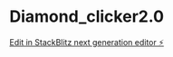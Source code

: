 # Diamond_clicker2.0

[Edit in StackBlitz next generation editor ⚡️](https://stackblitz.com/~/github.com/Jackson-da-Walrus/Diamond_clicker2.0)